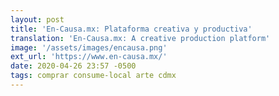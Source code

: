 ```yaml
---
layout: post
title: 'En-Causa.mx: Plataforma creativa y productiva'
translation: 'En-Causa.mx: A creative production platform'
image: '/assets/images/encausa.png'
ext_url: 'https://www.en-causa.mx/'
date: 2020-04-26 23:57 -0500
tags: comprar consume-local arte cdmx
---
```

